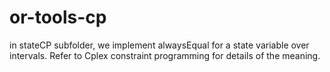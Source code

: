 # or-tools-cp
in stateCP subfolder, we implement alwaysEqual for a state variable over intervals. Refer to Cplex constraint programming for details of the meaning.
 
